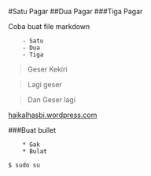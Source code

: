 #Satu Pagar
##Dua Pagar
###Tiga Pagar

Coba buat file markdown 

        - Satu
        - Dua
        - Tiga
        
>Geser Kekiri

>Lagi geser

>Dan Geser lagi

[haikalhasbi.wordpress.com](haikalhasbi.wordpress.com)

###Buat bullet

        * Gak
        * Bulat

```sh
$ sudo su
```

